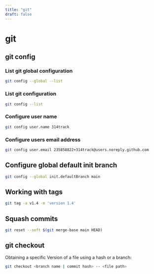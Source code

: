 ```yaml
---
title: "git"
draft: false
---
```


# git

## git config

### List git global configuration

```bash
git config --global --list
```

### List git configuration

```bash
git config --list
```

### Configure user name

```bash
git config user.name 314track
```

### Configure users email address

```bash
git config user.email 235858822+314track@users.noreply.github.com
```

## Configure global default init branch

```bash
git config --global init.defaultBranch main
```

## Working with tags

```bash
git tag -a v1.4 -m 'version 1.4'
```

## Squash commits

```bash
git reset --soft $(git merge-base main HEAD)
```

## git checkout

Obtaining a specific Version of a file using a hash or a branch:

```bash
git checkout <branch name | commit hash> -- <file path>
```
